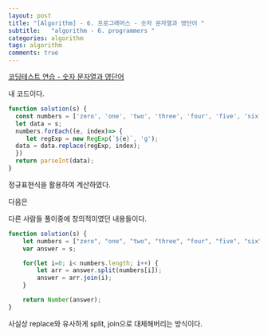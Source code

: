 ```yaml
---
layout: post
title: "[Algorithm] - 6. 프로그래머스 - 숫자 문자열과 영단어 "
subtitle:   "algorithm - 6. programmers "
categories: algorithm
tags: algorithm
comments: true
---
```




[코딩테스트 연습 - 숫자 문자열과 영단어](https://school.programmers.co.kr/learn/courses/30/lessons/81301)

내 코드이다.

```jsx
function solution(s) {
  const numbers = ['zero', 'one', 'two', 'three', 'four', 'five', 'six', 'seven', 'eight', 'nine'];
  let data = s;
  numbers.forEach((e, index)=> {
     let regExp = new RegExp(`${e}`, 'g');
  data = data.replace(regExp, index);
  })
  return parseInt(data);
}
```

정규표현식을 활용하여 계산하였다.

다음은

다른 사람들 풀이중에 창의적이였던 내용들이다.

```jsx
function solution(s) {
    let numbers = ["zero", "one", "two", "three", "four", "five", "six", "seven", "eight", "nine"];
    var answer = s;

    for(let i=0; i< numbers.length; i++) {
        let arr = answer.split(numbers[i]);
        answer = arr.join(i);
    }

    return Number(answer);
}
```

사실상 replace와 유사하게 split, join으로 대체해버리는 방식이다.